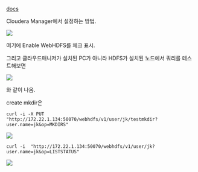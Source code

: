[docs](https://hadoop.apache.org/docs/stable/hadoop-project-dist/hadoop-hdfs/WebHDFS.html)





Cloudera Manager에서 설정하는 방법.

![](https://ws3.sinaimg.cn/large/006tNc79gy1g1yhmw6raoj31h00n6dk5.jpg)



여기에 Enable WebHDFS를 체크 표시.



그리고 클라우드매니저가 설치된 PC가 아니라 HDFS가 설치된 노드에서 쿼리를 테스트해보면

![](https://ws2.sinaimg.cn/large/006tNc79gy1g1yhp947vjj30qc09kmzs.jpg)

와 같이 나옴.



create mkdir은

`curl -i -X PUT "http://172.22.1.134:50070/webhdfs/v1/user/jk/testmkdir?user.name=jk&op=MKDIRS"`

![](https://ws3.sinaimg.cn/large/006tNc79gy1g1yidzoaw2j30lm06i75i.jpg)



`curl -i  "http://172.22.1.134:50070/webhdfs/v1/user/jk?user.name=jk&op=LISTSTATUS"`

![](https://ws4.sinaimg.cn/large/006tNc79gy1g1ykb3kx0oj30qd07amyk.jpg)


